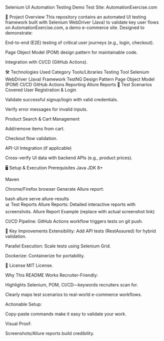 Selenium UI Automation Testing Demo
Test Site: AutomationExercise.com

📌 Project Overview
This repository contains an automated UI testing framework built with Selenium WebDriver (Java) to validate key user flows on AutomationExercise.com, a demo e-commerce site. Designed to demonstrate:

End-to-end (E2E) testing of critical user journeys (e.g., login, checkout).

Page Object Model (POM) design pattern for maintainable code.

Integration with CI/CD (GitHub Actions).

🛠️ Technologies Used
Category	Tools/Libraries
Testing Tool	Selenium WebDriver (Java)
Framework	TestNG
Design Pattern	Page Object Model (POM)
CI/CD	GitHub Actions
Reporting	Allure Reports
🚀 Test Scenarios Covered
User Registration & Login

Validate successful signup/login with valid credentials.

Verify error messages for invalid inputs.

Product Search & Cart Management

Add/remove items from cart.

Checkout flow validation.

API-UI Integration (if applicable)

Cross-verify UI data with backend APIs (e.g., product prices).

🖥️ Setup & Execution
Prerequisites
Java JDK 8+

Maven

Chrome/Firefox browser
Generate Allure report:

bash
allure serve allure-results  
📊 Test Reports
Allure Reports: Detailed interactive reports with screenshots.
Allure Report Example (replace with actual screenshot link)

CI/CD Pipeline: GitHub Actions workflow triggers tests on git push.

🔧 Key Improvements
Extensibility: Add API tests (RestAssured) for hybrid validation.

Parallel Execution: Scale tests using Selenium Grid.

Dockerize: Containerize for portability.

📜 License
MIT License.

Why This README Works
Recruiter-Friendly:

Highlights Selenium, POM, CI/CD—keywords recruiters scan for.

Clearly maps test scenarios to real-world e-commerce workflows.

Actionable Setup:

Copy-paste commands make it easy to validate your work.

Visual Proof:

Screenshots/Allure reports build credibility.
